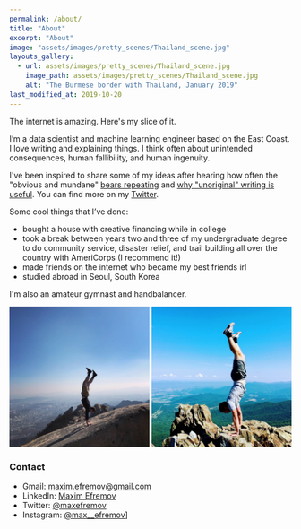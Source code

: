 ```yaml
---
permalink: /about/
title: "About"
excerpt: "About"
image: "assets/images/pretty_scenes/Thailand_scene.jpg"
layouts_gallery:
  - url: assets/images/pretty_scenes/Thailand_scene.jpg
    image_path: assets/images/pretty_scenes/Thailand_scene.jpg
    alt: "The Burmese border with Thailand, January 2019"
last_modified_at: 2019-10-20
---
```


The internet is amazing. Here's my slice of it.

I’m a data scientist and machine learning engineer based on the East Coast. I love writing and explaining things. I think often about unintended consequences, human fallibility, and human ingenuity.

I've been inspired to share some of my ideas after hearing how often the "obvious and mundane" [bears repeating](https://guzey.com/personal/why-have-a-blog/#but-i-don-t-have-anything-original-to-say-and-i-would-be-just-repeating-things-said-elsewhere-on-the-internet) and [why "unoriginal" writing is useful](https://guzey.com/personal/why-have-a-blog/#but-i-don-t-have-anything-original-to-say-and-i-would-be-just-repeating-things-said-elsewhere-on-the-internet). You can find more on my [Twitter](https://twitter.com/maxefremov).

Some cool things that I’ve done:

- bought a house with creative financing while in college
- took a break between years two and three of my undergraduate degree to do community service, disaster relief, and trail building all over the country with AmeriCorps (I recommend it!)
- made friends on the internet who became my best friends irl
- studied abroad in Seoul, South Korea

I'm also an amateur gymnast and handbalancer.

<center>
<img src="/assets/images/handstands/bukhansan.jpg" alt="Bukhansan, Seoul, Korea" width="250"/>

<img src="/assets/images/handstands/shenandoah.jpg" alt="Shenendoah, Virgina" width="250"/>
</center>


### Contact
- Gmail: [maxim.efremov@gmail.com](mailto:maxim.efremov@gmail.com)
- LinkedIn: [Maxim Efremov](https://www.linkedin.com/in/maxim-efremov/)
- Twitter: [@maxefremov](https://twitter.com/maxefremov)
- Instagram: [@max__efremov](https://www.instagram.com/max__efremov/)]
